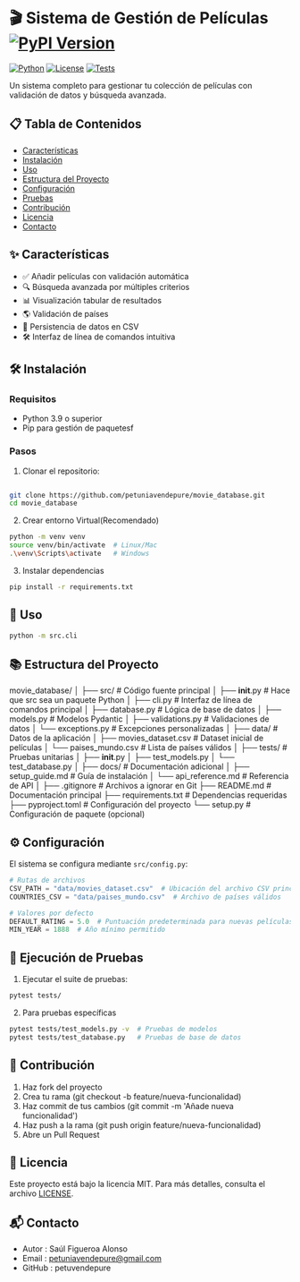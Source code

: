 # 🎬 Sistema de Gestión de Películas [![PyPI Version](https://img.shields.io/pypi/v/movie-database)](https://pypi.org/project/movie-database/)

[![Python](https://img.shields.io/badge/Python-3.9%2B-blue)](https://www.python.org/)
[![License](https://img.shields.io/badge/License-MIT-green)](LICENSE)
[![Tests](https://github.com/tuusuario/movie_database/actions/workflows/tests.yml/badge.svg)](https://github.com/tuusuario/movie_database/actions)

Un sistema completo para gestionar tu colección de películas con validación de datos y búsqueda avanzada.

## 📋 Tabla de Contenidos
- [Características](#-características)
- [Instalación](#-instalación)
- [Uso](#-uso)
- [Estructura del Proyecto](#-estructura-del-proyecto)
- [Configuración](#-configuración)
- [Pruebas](#-pruebas)
- [Contribución](#-contribución)
- [Licencia](#-licencia)
- [Contacto](#-contacto)

## ✨ Características

- ✅ Añadir películas con validación automática
- 🔍 Búsqueda avanzada por múltiples criterios
- 📊 Visualización tabular de resultados
- 🌎 Validación de países
- 💾 Persistencia de datos en CSV
- 🛠️ Interfaz de línea de comandos intuitiva

## 🛠️ Instalación

### Requisitos
- Python 3.9 o superior
- Pip para gestión de paquetesf

### Pasos
1. Clonar el repositorio:

```bash

git clone https://github.com/petuniavendepure/movie_database.git
cd movie_database

```
2. Crear entorno Virtual(Recomendado)
```bash
python -m venv venv
source venv/bin/activate  # Linux/Mac
.\venv\Scripts\activate   # Windows
```
3. Instalar dependencias
```bash
pip install -r requirements.txt
```
## 🚀 Uso
```bash
python -m src.cli
```
## 📚 Estructura del Proyecto

movie_database/
│
├── src/                          # Código fuente principal
│   ├── __init__.py               # Hace que src sea un paquete Python
│   ├── cli.py                    # Interfaz de línea de comandos principal
│   ├── database.py               # Lógica de base de datos
│   ├── models.py                 # Modelos Pydantic
│   ├── validations.py            # Validaciones de datos
│   └── exceptions.py             # Excepciones personalizadas
│
├── data/                         # Datos de la aplicación
│   ├── movies_dataset.csv        # Dataset inicial de películas
│   └── paises_mundo.csv          # Lista de países válidos
│
├── tests/                        # Pruebas unitarias
│   ├── __init__.py
│   ├── test_models.py
│   └── test_database.py
│
├── docs/                         # Documentación adicional
│   ├── setup_guide.md            # Guía de instalación
│   └── api_reference.md          # Referencia de API
│
├── .gitignore                    # Archivos a ignorar en Git
├── README.md                     # Documentación principal
├── requirements.txt              # Dependencias requeridas
├── pyproject.toml                # Configuración del proyecto
└── setup.py                      # Configuración de paquete (opcional)

## ⚙️ Configuración

El sistema se configura mediante `src/config.py`:

```python
# Rutas de archivos
CSV_PATH = "data/movies_dataset.csv"  # Ubicación del archivo CSV principal
COUNTRIES_CSV = "data/paises_mundo.csv"  # Archivo de países válidos

# Valores por defecto
DEFAULT_RATING = 5.0  # Puntuación predeterminada para nuevas películas
MIN_YEAR = 1888  # Año mínimo permitido
```
## 🧪 Ejecución de Pruebas
1. Ejecutar el suite de pruebas:
```bash
pytest tests/
```
2. Para pruebas específicas
```bash
pytest tests/test_models.py -v  # Pruebas de modelos
pytest tests/test_database.py   # Pruebas de base de datos
```
## 🤝 Contribución
1. Haz fork del proyecto
2. Crea tu rama (git checkout -b feature/nueva-funcionalidad)
3. Haz commit de tus cambios (git commit -m 'Añade nueva funcionalidad')
4. Haz push a la rama (git push origin feature/nueva-funcionalidad)
5. Abre un Pull Request

## 📄 Licencia
Este proyecto está bajo la licencia MIT. Para más detalles, consulta el archivo [LICENSE](LICENSE).

## 📬 Contacto
* Autor : Saúl Figueroa Alonso
* Email : petuniavendepure@gmail.com
* GitHub : petuvendepure
